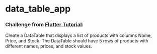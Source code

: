 # data_table_app


### Challenge from [Flutter Tutorial](https://flutter-tutorial.net/useful-widgets/table-in-flutter/):
Create a DataTable that displays a list of products with columns Name, Price, and Stock. The DataTable should have 5 rows of products with different names, prices, and stock values.
